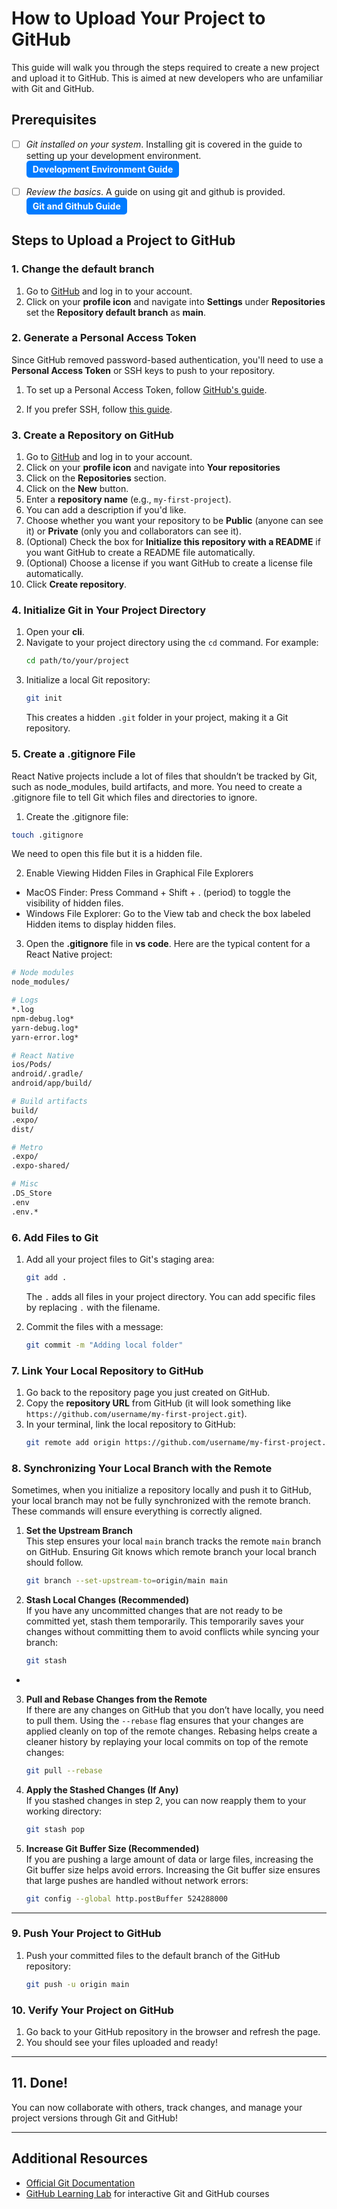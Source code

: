 # How to Upload Your Project to GitHub

This guide will walk you through the steps required to create a new project and upload it to GitHub. This is aimed at new developers who are unfamiliar with Git and GitHub.

## Prerequisites

- [ ] *Git installed on your system*. Installing git is covered in the guide to setting up your development environment.
   <a href="how-to-setup-your-development-environment.md" style="display: inline-block; padding: 5px 10px; font-size: 14px; font-weight: bold; color: white; background-color: #007bff; text-decoration: none; border-radius: 5px;">Development Environment Guide</a>

- [ ] *Review the basics*. A guide on using git and github is provided.
   <a href="how-to-use-git-and-github.md" style="display: inline-block; padding: 5px 10px; font-size: 14px; font-weight: bold; color: white; background-color: #007bff; text-decoration: none; border-radius: 5px;">Git and Github Guide</a>

## Steps to Upload a Project to GitHub

### 1. Change the default branch 
1. Go to [GitHub](https://github.com) and log in to your account.
2. Click on your **profile icon** and navigate into **Settings** under **Repositories** set the **Repository default branch** as **main**. 

### 2. Generate a Personal Access Token

Since GitHub removed password-based authentication, you'll need to use a **Personal Access Token** or SSH keys to push to your repository.

1. To set up a Personal Access Token, follow [GitHub's guide](https://docs.github.com/en/authentication/keeping-your-account-and-data-secure/creating-a-personal-access-token).

2. If you prefer SSH, follow [this guide](https://docs.github.com/en/authentication/connecting-to-github-with-ssh).

### 3. Create a Repository on GitHub

1. Go to [GitHub](https://github.com) and log in to your account.
2. Click on your **profile icon** and navigate into **Your repositories**
3. Click on the **Repositories** section.
4. Click on the **New** button.
5. Enter a **repository name** (e.g., `my-first-project`).
6. You can add a description if you'd like.
7. Choose whether you want your repository to be **Public** (anyone can see it) or **Private** (only you and collaborators can see it).
8. (Optional) Check the box for **Initialize this repository with a README** if you want GitHub to create a README file automatically.
9. (Optional) Choose a license if you want GitHub to create a license file automatically.
10. Click **Create repository**.

### 4. Initialize Git in Your Project Directory

1. Open your **cli**.
2. Navigate to your project directory using the `cd` command. For example:
   ```bash
   cd path/to/your/project
   ```
3. Initialize a local Git repository:
   ```bash
   git init
   ```
   This creates a hidden `.git` folder in your project, making it a Git repository.

### 5. Create a .gitignore File
React Native projects include a lot of files that shouldn’t be tracked by Git, such as node_modules, build artifacts, and more. You need to create a .gitignore file to tell Git which files and directories to ignore.

1. Create the .gitignore file: 
``` bash
touch .gitignore
```

We need to open this file but it is a hidden file.  

2. Enable Viewing Hidden Files in Graphical File Explorers
- MacOS Finder:
Press Command + Shift + . (period) to toggle the visibility of hidden files.
- Windows File Explorer:
Go to the View tab and check the box labeled Hidden items to display hidden files.

3. Open the **.gitignore** file in **vs code**.
Here are the typical content for a React Native project:
```bash
# Node modules
node_modules/

# Logs
*.log
npm-debug.log*
yarn-debug.log*
yarn-error.log*

# React Native
ios/Pods/
android/.gradle/
android/app/build/

# Build artifacts
build/
.expo/
dist/

# Metro
.expo/
.expo-shared/

# Misc
.DS_Store
.env
.env.*
```

### 6. Add Files to Git

1. Add all your project files to Git's staging area:
   ```bash
   git add .
   ```
   The `.` adds all files in your project directory. You can add specific files by replacing `.` with the filename.

2. Commit the files with a message:
   ```bash
   git commit -m "Adding local folder"
   ```

### 7. Link Your Local Repository to GitHub

1. Go back to the repository page you just created on GitHub.
2. Copy the **repository URL** from GitHub (it will look something like `https://github.com/username/my-first-project.git`).
3. In your terminal, link the local repository to GitHub:
   ```bash
   git remote add origin https://github.com/username/my-first-project.git
   ```


### 8. Synchronizing Your Local Branch with the Remote

Sometimes, when you initialize a repository locally and push it to GitHub, your local branch may not be fully synchronized with the remote branch. These commands will ensure everything is correctly aligned.

1. **Set the Upstream Branch**  
   This step ensures your local `main` branch tracks the remote `main` branch on GitHub. Ensuring Git knows which remote branch your local branch should follow.
   ```bash
   git branch --set-upstream-to=origin/main main
   ```

2. **Stash Local Changes (Recommended)**  
   If you have any uncommitted changes that are not ready to be committed yet, stash them temporarily. This temporarily saves your changes without committing them to avoid conflicts while syncing your branch:
   ```bash
   git stash
   ```
- 
3. **Pull and Rebase Changes from the Remote**  
   If there are any changes on GitHub that you don’t have locally, you need to pull them. Using the `--rebase` flag ensures that your changes are applied cleanly on top of the remote changes. Rebasing helps create a cleaner history by replaying your local commits on top of the remote changes:
   ```bash
   git pull --rebase
   ```

4. **Apply the Stashed Changes (If Any)**  
   If you stashed changes in step 2, you can now reapply them to your working directory:
   ```bash
   git stash pop
   ```

5. **Increase Git Buffer Size (Recommended)**  
   If you are pushing a large amount of data or large files, increasing the Git buffer size helps avoid errors. Increasing the Git buffer size ensures that large pushes are handled without network errors:
   ```bash
   git config --global http.postBuffer 524288000
   ```

---

### 9. Push Your Project to GitHub

1. Push your committed files to the default branch of the GitHub repository:
   ```bash
   git push -u origin main
   ```

### 10. Verify Your Project on GitHub

1. Go back to your GitHub repository in the browser and refresh the page.
2. You should see your files uploaded and ready!

---
## 11. Done!
You can now collaborate with others, track changes, and manage your project versions through Git and GitHub!

---
## Additional Resources

- [Official Git Documentation](https://git-scm.com/doc)
- [GitHub Learning Lab](https://lab.github.com/) for interactive Git and GitHub courses